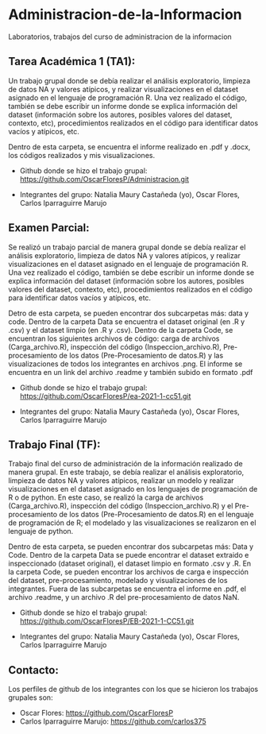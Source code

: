 # Administracion-de-la-Informacion
Laboratorios, trabajos del curso de administracion de la informacion

## Tarea Académica 1 (TA1):
Un trabajo grupal donde se debía realizar el análisis exploratorio, limpieza de datos NA y valores atípicos, y realizar visualizaciones en el dataset asignado en el lenguaje de programación R. Una vez realizado el código, también se debe escribir un informe donde se explica información del dataset (información sobre los autores, posibles valores del dataset, contexto, etc), procedimientos realizados en el código para identificar datos vacíos y atípicos, etc.

Dentro de esta carpeta, se encuentra el informe realizado en .pdf y .docx, los códigos realizados y mis visualizaciones.

- Github donde se hizo el trabajo grupal: https://github.com/OscarFloresP/Administracion.git 

- Integrantes del grupo: Natalia Maury Castañeda (yo), Oscar Flores, Carlos Iparraguirre Marujo

## Examen Parcial:
Se realizó un trabajo parcial de manera grupal donde se debía realizar el análisis exploratorio, limpieza de datos NA y valores atípicos, y realizar visualizaciones en el dataset asignado en el lenguaje de programación R. Una vez realizado el código, también se debe escribir un informe donde se explica información del dataset (información sobre los autores, posibles valores del dataset, contexto, etc), procedimientos realizados en el código para identificar datos vacíos y atípicos, etc.

Detro de esta carpeta, se pueden encontrar dos subcarpetas más: data y code. Dentro de la carpeta Data se encuentra el dataset original (en .R y .csv) y el dataset limpio (en .R y .csv). Dentro de la carpeta Code, se encuentran los siguientes archivos de código: carga de archivos (Carga_archivo.R), inspección del código (Inspeccion_archivo.R), Pre-procesamiento de los datos (Pre-Procesamiento de datos.R) y las visualizaciones de todos los integrantes en archivos .png. El informe se encuentra en un link del archivo .readme y también subido en formato .pdf

- Github donde se hizo el trabajo grupal: https://github.com/OscarFloresP/ea-2021-1-cc51.git 

- Integrantes del grupo: Natalia Maury Castañeda (yo), Oscar Flores, Carlos Iparraguirre Marujo

## Trabajo Final (TF):
Trabajo final del curso de administración de la información realizado de manera grupal. En este trabajo, se debía realizar el análisis exploratorio, limpieza de datos NA y valores atípicos, realizar un modelo y realizar visualizaciones en el dataset asignado en los lenguajes de programación de R o de python. En este caso, se realizó la carga de archivos (Carga_archivo.R), inspección del código (Inspeccion_archivo.R) y el Pre-procesamiento de los datos (Pre-Procesamiento de datos.R) en el lenguaje de programación de R; el modelado y las visualizaciones se realizaron en el lenguaje de python.

Dentro de esta carpeta, se pueden encontrar dos subcarpetas más: Data y Code. Dentro de la carpeta Data se puede encontrar el dataset extraido e inspeccionado (dataset original), el dataset limpio en formato .csv y .R. En la carpeta Code, se pueden encontrar los archivos de carga e inspección del dataset, pre-procesamiento, modelado y visualizaciones de los integrantes. Fuera de las subcarpetas se encuentra el informe en .pdf, el archivo .readme, y un archivo .R del pre-procesamiento de datos NaN. 

- Github donde se hizo el trabajo grupal: https://github.com/OscarFloresP/EB-2021-1-CC51.git 

- Integrantes del grupo: Natalia Maury Castañeda (yo), Oscar Flores, Carlos Iparraguirre Marujo

## Contacto:
Los perfiles de github de los integrantes con los que se hicieron los trabajos grupales son:
- Oscar Flores: https://github.com/OscarFloresP 
- Carlos Iparraguirre Marujo: https://github.com/carlos375 
